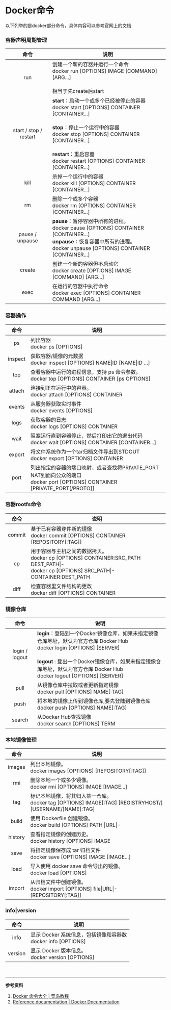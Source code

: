# Docker命令

以下列举的是docker部分命令，具体内容可以参考官网上的文档

### 容器声明周期管理

|          命令          | 说明                                                         |
| :--------------------: | ------------------------------------------------------------ |
|          run           | 创建一个新的容器并运行一个命令<br>docker run [OPTIONS] IMAGE [COMMAND] [ARG...]<br><br>相当于先create后start |
| start / stop / restart | **start**：启动一个或多个已经被停止的容器<br/>docker start [OPTIONS] CONTAINER [CONTAINER...]<br><br/>**stop**：停止一个运行中的容器<br/>docker stop [OPTIONS] CONTAINER [CONTAINER...]<br><br/>**restart**：重启容器<br>docker restart [OPTIONS] CONTAINER [CONTAINER...] |
|          kill          | 杀掉一个运行中的容器<br>docker kill [OPTIONS] CONTAINER [CONTAINER...] |
|           rm           | 删除一个或多个容器<br>docker rm [OPTIONS] CONTAINER [CONTAINER...] |
|    pause / unpause     | **pause**：暂停容器中所有的进程。<br/>docker pause [OPTIONS] CONTAINER [CONTAINER...]<br/>**unpause**：恢复容器中所有的进程。<br>docker unpause [OPTIONS] CONTAINER [CONTAINER...] |
|         create         | 创建一个新的容器但不启动它<br>docker create [OPTIONS] IMAGE [COMMAND] [ARG...] |
|          exec          | 在运行的容器中执行命令<br>docker exec [OPTIONS] CONTAINER COMMAND [ARG...] |

### 容器操作

|  命令   | 说明                                                         |
| :-----: | ------------------------------------------------------------ |
|   ps    | 列出容器<br>docker ps [OPTIONS]                              |
| inspect | 获取容器/镜像的元数据<br>docker inspect [OPTIONS] NAME\|ID [NAME\|ID ...] |
|   top   | 查看容器中运行的进程信息，支持 ps 命令参数。<br>docker top [OPTIONS] CONTAINER [ps OPTIONS] |
| attach  | 连接到正在运行中的容器。<br>docker attach [OPTIONS] CONTAINER |
| events  | 从服务器获取实时事件<br/>docker events [OPTIONS]             |
|  logs   | 获取容器的日志<br>docker logs [OPTIONS] CONTAINER            |
|  wait   | 阻塞运行直到容器停止，然后打印出它的退出代码<br>docker wait [OPTIONS] CONTAINER [CONTAINER...] |
| export  | 将文件系统作为一个tar归档文件导出到STDOUT<br>docker export [OPTIONS] CONTAINER |
|  port   | 列出指定的容器的端口映射，或者查找将PRIVATE_PORT NAT到面向公众的端口<br>docker port [OPTIONS] CONTAINER [PRIVATE_PORT[/PROTO]] |

### 容器rootfs命令

|  命令  | 说明                                                         |
| :----: | ------------------------------------------------------------ |
| commit | 基于已有容器穿件新的镜像<br>docker commit [OPTIONS] CONTAINER [REPOSITORY[:TAG]] |
|   cp   | 用于容器与主机之间的数据拷贝。<br>docker cp [OPTIONS] CONTAINER:SRC_PATH DEST_PATH\|-<br>docker cp [OPTIONS] SRC_PATH\|- CONTAINER:DEST_PATH |
|  diff  | 检查容器里文件结构的更改<br>docker diff [OPTIONS] CONTAINER  |

### 镜像仓库

|      命令      | 说明                                                         |
| :------------: | ------------------------------------------------------------ |
| login / logout | **login**：登陆到一个Docker镜像仓库，如果未指定镜像仓库地址，默认为官方仓库 Docker Hub<br/>docker login [OPTIONS] [SERVER]<br><br/>**logout** : 登出一个Docker镜像仓库，如果未指定镜像仓库地址，默认为官方仓库 Docker Hub<br>docker logout [OPTIONS] [SERVER] |
|      pull      | 从镜像仓库中拉取或者更新指定镜像<br>docker pull [OPTIONS] NAME[:TAG] |
|      push      | 将本地的镜像上传到镜像仓库,要先登陆到镜像仓库<br>docker push [OPTIONS] NAME[:TAG] |
|     search     | 从Docker Hub查找镜像<br>docker search [OPTIONS] TERM         |

### 本地镜像管理

|  命令   | 说明                                                         |
| :-----: | ------------------------------------------------------------ |
| images  | 列出本地镜像。<br>docker images [OPTIONS] [REPOSITORY[:TAG]] |
|   rmi   | 删除本地一个或多少镜像。<br/>docker rmi [OPTIONS] IMAGE [IMAGE...] |
|   tag   | 标记本地镜像，将其归入某一仓库。<br/>docker tag [OPTIONS] IMAGE[:TAG] \[REGISTRYHOST/][USERNAME/]NAME[:TAG] |
|  build  | 使用 Dockerfile 创建镜像。<br/>docker build [OPTIONS] PATH \|URL\|- |
| history | 查看指定镜像的创建历史。<br>docker history [OPTIONS] IMAGE   |
|  save   | 将指定镜像保存成 tar 归档文件<br/>docker save [OPTIONS] IMAGE [IMAGE...] |
|  load   | 导入使用 docker save 命令导出的镜像。<br>docker load [OPTIONS] |
| import  | 从归档文件中创建镜像。<br>docker import [OPTIONS] file\|URL\|- [REPOSITORY[:TAG]] |

### info|version

|  命令   | 说明                                                         |
| :-----: | ------------------------------------------------------------ |
|  info   | 显示 Docker 系统信息，包括镜像和容器数<br>docker info [OPTIONS] |
| version | 显示 Docker 版本信息。<br>docker version [OPTIONS]           |



<br>

---

**参考资料**

1. [Docker 命令大全 | 菜鸟教程](https://www.runoob.com/docker/docker-command-manual.html)
2. [Reference documentation | Docker Documentation](https://docs.docker.com/reference/)